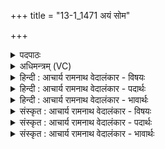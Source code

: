 +++
title = "13-1_1471 अयं सोम"

+++
<details><summary>पदपाठः</summary>

अ꣡य꣢म्। सो꣡मः꣢꣯। इ꣣न्द्र। तु꣡भ्य꣢꣯म्। सु꣣न्वे। तु꣡भ्य꣢꣯म्। सु꣣न्वे। तु꣡भ्य꣢꣯म्। प꣣वते। त्व꣢म्। अ꣣स्य। पाहि। त्व꣢म्। ह꣣। य꣢म्। च꣣कृ꣢षे। त्वम्। ववृ꣣षे꣢। इ꣡न्दु꣢꣯म्। म꣡दा꣢꣯य। यु꣡ज्या꣢꣯य। सो꣡म꣢꣯म्। १४७१।
</details>

<details><summary>अधिमन्त्रम् (VC)</summary>

- पवमानः सोमः
- उशनाः काव्यः
- त्रिष्टुप्
- धैवतः
</details>

<details><summary>हिन्दी : आचार्य रामनाथ वेदालंकार - विषयः</summary>

प्रथम मन्त्र में आनन्दरस के प्रवाह का वर्णन है।
</details>

<details><summary>हिन्दी : आचार्य रामनाथ वेदालंकार - पदार्थः</summary>

पदार्थान्वय -  हे(इन्द्र)जीवात्मन्! (अयं सोमः)यह ब्रह्मानन्द-रस(तुभ्यम्)तेरे लिए(सुन्वे)अभिषुत हो रहा है, (तुभ्यम्)तेरे लिए(पवते)प्रवाहित हो रहा है।(त्वम् अस्य पाहि)तू इसका पान कर, (यम्)जिस(इन्दुम्)भिगोनेवाले(सोमम्)ब्रह्मानन्द-रस को(मदाय)उत्साह के लिए, (युज्याय)और ब्रह्म के साथ मैत्री के लिए(त्वं ह)तूने ही(चकृषे)ब्रह्म के पास से उत्पन्न किया है और(त्वम्)तूने ही(ववृषे)उसके पास से अपने ऊपर उसकी वर्षा की है ॥१॥
</details>

<details><summary>हिन्दी : आचार्य रामनाथ वेदालंकार - भावार्थः</summary>

भावार्थ -  परमात्मा के साथ अपने आत्मा का योग करते हुए योगी लोग उसके पास से परमानन्द प्राप्त करके कृतार्थ हो जाते हैं ॥१॥
</details>

<details><summary>संस्कृत : आचार्य रामनाथ वेदालंकार - विषयः</summary>

तत्रादौ आनन्दरसप्रवाहं वर्णयति।
</details>

<details><summary>संस्कृत : आचार्य रामनाथ वेदालंकार - पदार्थः</summary>

पदार्थान्वय -  हे(इन्द्र)जीवात्मन्! (अयं सोमः)एष ब्रह्मानन्दरसः(तुभ्यम्)त्वदर्थम्(सुन्वे)अभिषूयते, (तुभ्यम्)त्वदर्थम्(पवते)प्रवहति, (त्वम् अस्य पाहि)त्वम् एतम् आस्वादय, (यम् इन्दुम्)क्लेदकम्(सोमम्)ब्रह्मानन्दरसम्(मदाय)उत्साहाय, (युज्याय)ब्रह्मणा सह सख्याय च(त्वं ह)त्वमेव(चकृषे)ब्रह्मणः सकाशात् उत्पादितवानसि, (त्वम्)त्वमेव च(ववृषे)तत्सकाशात् स्वोपरि वर्षितवान् असि ॥१॥
</details>

<details><summary>संस्कृत : आचार्य रामनाथ वेदालंकार - भावार्थः</summary>

भावार्थ -  परमात्मना स्वात्मानं युञ्जाना योगिनस्तत्सकाशात् परमानन्दं प्राप्य कृतार्था जायन्ते ॥१॥
</details>